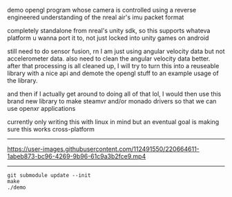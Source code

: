 demo opengl program whose camera is controlled using a reverse engineered understanding of the nreal air's imu packet format

completely standalone from nreal's unity sdk, so this supports whateva platform u wanna port it to, not just locked into unity games on android

still need to do sensor fusion, rn I am just using angular velocity data but not accelerometer data. also need to clean the angular velocity data better. after that processing is all cleaned up, I will try to turn this into a reuseable library with a nice api and demote the opengl stuff to an example usage of the library.

and then if I actually get around to doing all of that lol, I would then use this brand new library to make steamvr and/or monado drivers so that we can use openxr applications

currently only writing this with linux in mind but an eventual goal is making sure this works cross-platform

---

https://user-images.githubusercontent.com/112491550/220664611-1abeb873-bc96-4269-9b96-61c9a3b2fce9.mp4

---

```
git submodule update --init
make
./demo
```

